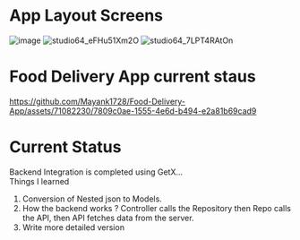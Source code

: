 # App Layout Screens
![image](https://github.com/Mayank1728/Food-Delivery-App/assets/71082230/384d9e2b-95aa-498d-a3f5-ead785c0c3dd) 
![studio64_eFHu51Xm2O](https://github.com/Mayank1728/Food-Delivery-App/assets/71082230/2e289203-8d93-4d9b-a3b5-b45bf7b03b2e)
![studio64_7LPT4RAtOn](https://github.com/Mayank1728/Food-Delivery-App/assets/71082230/11205985-7f3d-430c-bc46-17e484df4b41)

# Food Delivery App current staus
https://github.com/Mayank1728/Food-Delivery-App/assets/71082230/7809c0ae-1555-4e6d-b494-e2a81b69cad9





# Current Status 
Backend Integration is completed using GetX...<br>
Things I learned <br>
1. Conversion of Nested json to Models.<br>
2. How the backend works ? Controller calls the Repository then Repo calls the API, then API fetches data from the server.
3. Write more detailed version
